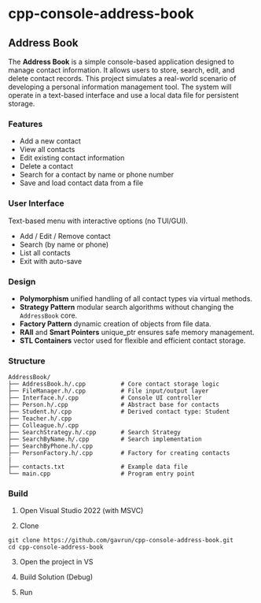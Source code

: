 ﻿# cpp-console-address-book

## Address Book

The **Address Book** is a simple console-based application designed to manage contact information. 
It allows users to store, search, edit, and delete contact records. 
This project simulates a real-world scenario of developing a personal information management tool. 
The system will operate in a text-based interface and use a local data file for persistent storage. 

### Features 

- Add a new contact 
- View all contacts 
- Edit existing contact information 
- Delete a contact 
- Search for a contact by name or phone number 
- Save and load contact data from a file 

### User Interface

Text-based menu with interactive options (no TUI/GUI).

* Add / Edit / Remove contact
* Search (by name or phone)
* List all contacts
* Exit with auto-save

### Design

* **Polymorphism** unified handling of all contact types via virtual methods.
* **Strategy Pattern** modular search algorithms without changing the `AddressBook` core.
* **Factory Pattern** dynamic creation of objects from file data.
* **RAII** and **Smart Pointers** unique_ptr ensures safe memory management.
* **STL Containers** vector used for flexible and efficient contact storage.

### Structure

```
AddressBook/
├── AddressBook.h/.cpp          # Core contact storage logic
├── FileManager.h/.cpp          # File input/output layer
├── Interface.h/.cpp            # Console UI controller
├── Person.h/.cpp               # Abstract base for contacts
├── Student.h/.cpp              # Derived contact type: Student
├── Teacher.h/.cpp		        
├── Colleague.h/.cpp	        
├── SearchStrategy.h/.cpp       # Search Strategy
├── SearchByName.h/.cpp         # Search implementation
├── SearchByPhone.h/.cpp        
├── PersonFactory.h/.cpp        # Factory for creating contacts
|
├── contacts.txt                # Example data file
└── main.cpp                    # Program entry point
```

### Build 

1. Open Visual Studio 2022 (with MSVC)

2. Clone 

```
git clone https://github.com/gavrun/cpp-console-address-book.git
cd cpp-console-address-book
```

3. Open the project in VS

4. Build Solution (Debug)

5. Run


